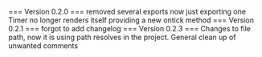 === Version 0.2.0 ===
removed several exports now just exporting one
Timer no longer renders itself
providing a new ontick method 
=== Version 0.2.1 ===
forgot to add changelog
=== Version 0.2.3 ===
Changes to file path, now it is using path resolves in the project.
General clean up of unwanted comments